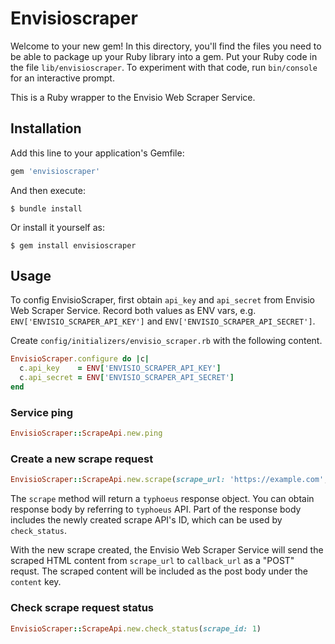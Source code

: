 # Envisioscraper

Welcome to your new gem! In this directory, you'll find the files you need to be able to package up your Ruby library into a gem. Put your Ruby code in the file `lib/envisioscraper`. To experiment with that code, run `bin/console` for an interactive prompt.

This is a Ruby wrapper to the Envisio Web Scraper Service.

## Installation

Add this line to your application's Gemfile:

```ruby
gem 'envisioscraper'
```

And then execute:

    $ bundle install

Or install it yourself as:

    $ gem install envisioscraper

## Usage

To config EnvisioScraper, first obtain `api_key` and `api_secret` from Envisio Web Scraper Service. Record both values as ENV vars, e.g. `ENV['ENVISIO_SCRAPER_API_KEY']` and `ENV['ENVISIO_SCRAPER_API_SECRET']`.

Create `config/initializers/envisio_scraper.rb` with the following content.

```ruby
EnvisioScraper.configure do |c|
  c.api_key    = ENV['ENVISIO_SCRAPER_API_KEY']
  c.api_secret = ENV['ENVISIO_SCRAPER_API_SECRET']
end
```

### Service ping

```ruby
EnvisioScraper::ScrapeApi.new.ping
```

### Create a new scrape request

```ruby
EnvisioScraper::ScrapeApi.new.scrape(scrape_url: 'https://example.com', callback_url: 'https://callback.sender.com?with_sender_determined_params')
```

The `scrape` method will return a `typhoeus` response object. You can obtain response body by referring to `typhoeus` API. Part of the response body includes the newly created scrape API's ID, which can be used by `check_status`.

With the new scrape created, the Envisio Web Scraper Service will send the scraped HTML content from `scrape_url` to `callback_url` as a "POST" requst. The scraped content will be included as the post body under the `content` key.

### Check scrape request status

```ruby
EnvisioScraper::ScrapeApi.new.check_status(scrape_id: 1)
```
